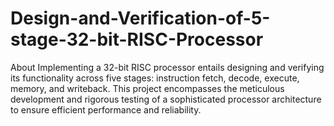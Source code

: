 # Design-and-Verification-of-5-stage-32-bit-RISC-Processor
About Implementing a 32-bit RISC processor entails designing and verifying its functionality across five stages: instruction fetch, decode, execute, memory, and writeback. This project encompasses the meticulous development and rigorous testing of a sophisticated processor architecture to ensure efficient performance and reliability.

